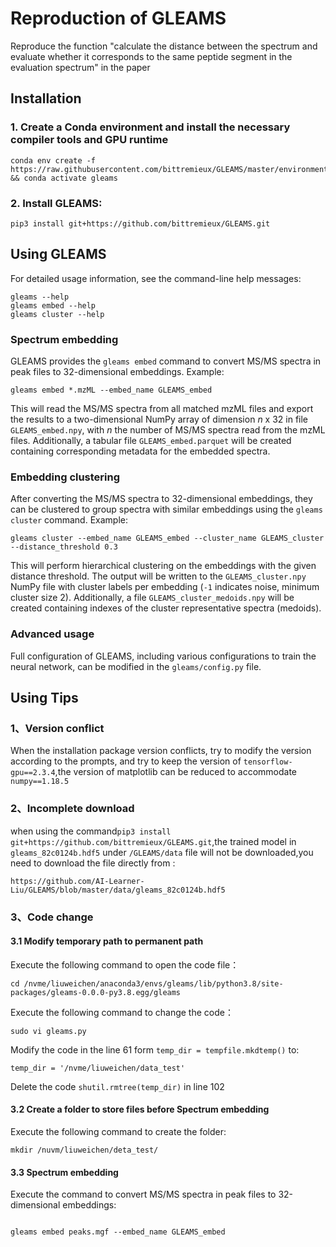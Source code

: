 # Reproduction of GLEAMS
Reproduce the function "calculate the distance between the spectrum and evaluate whether it corresponds to the same peptide segment in the evaluation spectrum" in the paper
## Installation
### 1. Create a Conda environment and install the necessary compiler tools and GPU runtime
```
conda env create -f https://raw.githubusercontent.com/bittremieux/GLEAMS/master/environment.yml && conda activate gleams
```
### 2. Install GLEAMS:
```
pip3 install git+https://github.com/bittremieux/GLEAMS.git
```
## Using GLEAMS

For detailed usage information, see the command-line help messages:

```
gleams --help
gleams embed --help
gleams cluster --help
```

### Spectrum embedding

GLEAMS provides the `gleams embed` command to convert MS/MS spectra in peak files to 32-dimensional embeddings. Example:

```
gleams embed *.mzML --embed_name GLEAMS_embed
```

This will read the MS/MS spectra from all matched mzML files and export the results to a two-dimensional NumPy array of dimension _n_ x 32 in file `GLEAMS_embed.npy`, with _n_ the number of MS/MS spectra read from the mzML files.
Additionally, a tabular file `GLEAMS_embed.parquet` will be created containing corresponding metadata for the embedded spectra.

### Embedding clustering

After converting the MS/MS spectra to 32-dimensional embeddings, they can be clustered to group spectra with similar embeddings using the `gleams cluster` command. Example:

```
gleams cluster --embed_name GLEAMS_embed --cluster_name GLEAMS_cluster --distance_threshold 0.3
```

This will perform hierarchical clustering on the embeddings with the given distance threshold.
The output will be written to the `GLEAMS_cluster.npy` NumPy file with cluster labels per embedding (`-1` indicates noise, minimum cluster size 2).
Additionally, a file `GLEAMS_cluster_medoids.npy` will be created containing indexes of the cluster representative spectra (medoids).

### Advanced usage

Full configuration of GLEAMS, including various configurations to train the neural network, can be modified in the `gleams/config.py` file.

## Using Tips
### 1、Version conflict
When the installation package version conflicts, try to modify the version according to the prompts, and try to keep the version of `tensorflow-gpu==2.3.4`,the version of matplotlib can be reduced to accommodate `numpy==1.18.5`
### 2、Incomplete download
when using the command`pip3 install git+https://github.com/bittremieux/GLEAMS.git`,the trained model in `gleams_82c0124b.hdf5` under `/GLEAMS/data` file will not be downloaded,you need to download the file directly from :
```
https://github.com/AI-Learner-Liu/GLEAMS/blob/master/data/gleams_82c0124b.hdf5
```
### 3、Code change
#### 3.1 Modify temporary path to permanent path
Execute the following command to open the code file：
```
cd /nvme/liuweichen/anaconda3/envs/gleams/lib/python3.8/site-packages/gleams-0.0.0-py3.8.egg/gleams
```
Execute the following command to change the code：
```
sudo vi gleams.py
```
Modify the code in the line 61 form `temp_dir = tempfile.mkdtemp()` to:
```
temp_dir = '/nvme/liuweichen/data_test'
```
Delete the code `shutil.rmtree(temp_dir)` in line 102
#### 3.2 Create a folder to store files before Spectrum embedding
Execute the following command to create the folder:
```
mkdir /nuvm/liuweichen/deta_test/
```
#### 3.3 Spectrum embedding
Execute the command to convert MS/MS spectra in peak files to 32-dimensional embeddings:
```
```
```
gleams embed peaks.mgf --embed_name GLEAMS_embed
```

